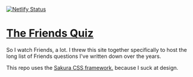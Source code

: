 [![Netlify Status](https://api.netlify.com/api/v1/badges/d4556066-bba3-42c7-8ab5-277d64da34aa/deploy-status)](https://app.netlify.com/sites/tourmaline-crumble-3cabfe/deploys)

# [The Friends Quiz](https://thefriendsquiz.ca)

So I watch Friends, a lot. I threw this site together specifically to host the long list of Friends questions I've written down over the years.

This repo uses the [Sakura CSS framework.](https://github.com/oxalorg/sakura) because I suck at design.
